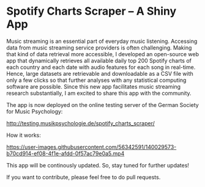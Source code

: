 # Spotify Charts Scraper – A Shiny App

Music streaming is an essential part of everyday music listening. Accessing data from music streaming service providers is often challenging. Making that kind of data retrieval more accessible, I developed an open-source web app that dynamically retrieves all available daily top 200 Spotify charts of each country and each date with audio features for each song in real-time. Hence, large datasets are retrievable and downloadable as a CSV file with only a few clicks so that further analyses with any statistical computing software are possible. Since this new app facilitates music streaming research substantially, I am excited to share this app with the community.

The app is now deployed on the online testing server of the German Society for Music Psychology:

http://testing.musikpsychologie.de/spotify_charts_scraper/


How it works:

https://user-images.githubusercontent.com/56342591/140029573-b70cd914-ef08-4f1e-afdd-0f57ac79e0a5.mp4

This app will be continously updated. So, stay tuned for further updates!

If you want to contribute, please feel free to do pull requests.
